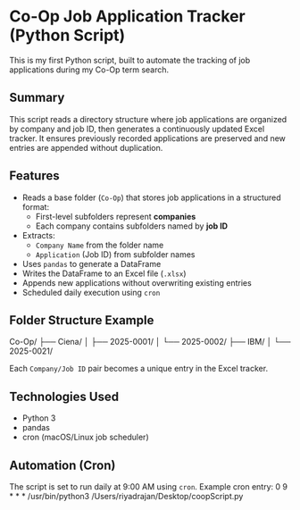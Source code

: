 # Co-Op Job Application Tracker (Python Script)

This is my first Python script, built to automate the tracking of job applications during my Co-Op term search.

## Summary

This script reads a directory structure where job applications are organized by company and job ID, then generates a continuously updated Excel tracker. It ensures previously recorded applications are preserved and new entries are appended without duplication.

## Features

- Reads a base folder (`Co-Op`) that stores job applications in a structured format:
  - First-level subfolders represent **companies**
  - Each company contains subfolders named by **job ID**
- Extracts:
  - `Company Name` from the folder name
  - `Application` (Job ID) from subfolder names
- Uses `pandas` to generate a DataFrame
- Writes the DataFrame to an Excel file (`.xlsx`)
- Appends new applications without overwriting existing entries
- Scheduled daily execution using `cron`

## Folder Structure Example

Co-Op/
├── Ciena/
│ ├── 2025-0001/
│ └── 2025-0002/
├── IBM/
│ └── 2025-0021/


Each `Company/Job ID` pair becomes a unique entry in the Excel tracker.

## Technologies Used

- Python 3
- pandas
- cron (macOS/Linux job scheduler)

## Automation (Cron)

The script is set to run daily at 9:00 AM using `cron`. Example cron entry:
0 9 * * * /usr/bin/python3 /Users/riyadrajan/Desktop/coopScript.py
